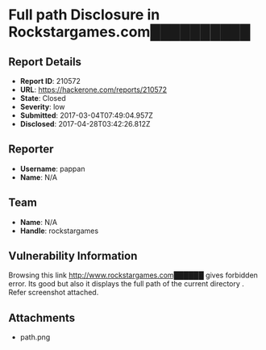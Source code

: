 # Full path Disclosure in Rockstargames.com██████████ 

## Report Details
- **Report ID**: 210572
- **URL**: https://hackerone.com/reports/210572
- **State**: Closed
- **Severity**: low
- **Submitted**: 2017-03-04T07:49:04.957Z
- **Disclosed**: 2017-04-28T03:42:26.812Z

## Reporter
- **Username**: pappan
- **Name**: N/A

## Team
- **Name**: N/A
- **Handle**: rockstargames

## Vulnerability Information
Browsing this link http://www.rockstargames.com██████ gives forbidden error. Its good but also it displays the full path of the current directory . Refer screenshot attached.

## Attachments
- path.png
